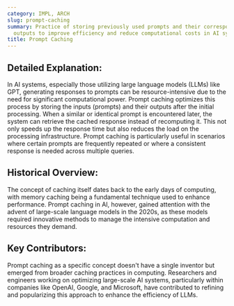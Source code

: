 ```yaml
---
category: IMPL, ARCH
slug: prompt-caching
summary: Practice of storing previously used prompts and their corresponding AI-generated
  outputs to improve efficiency and reduce computational costs in AI systems.
title: Prompt Caching
---
```


## Detailed Explanation:
In AI systems, especially those utilizing large language models (LLMs) like GPT, generating responses to prompts can be resource-intensive due to the need for significant computational power. Prompt caching optimizes this process by storing the inputs (prompts) and their outputs after the initial processing. When a similar or identical prompt is encountered later, the system can retrieve the cached response instead of recomputing it. This not only speeds up the response time but also reduces the load on the processing infrastructure. Prompt caching is particularly useful in scenarios where certain prompts are frequently repeated or where a consistent response is needed across multiple queries.

## Historical Overview:
The concept of caching itself dates back to the early days of computing, with memory caching being a fundamental technique used to enhance performance. Prompt caching in AI, however, gained attention with the advent of large-scale language models in the 2020s, as these models required innovative methods to manage the intensive computation and resources they demand.

## Key Contributors:
Prompt caching as a specific concept doesn't have a single inventor but emerged from broader caching practices in computing. Researchers and engineers working on optimizing large-scale AI systems, particularly within companies like OpenAI, Google, and Microsoft, have contributed to refining and popularizing this approach to enhance the efficiency of LLMs.